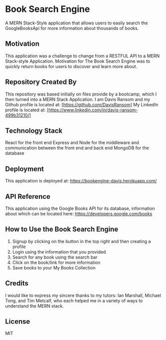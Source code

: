 # Book Search Engine
A MERN Stack-Style application that allows users to easily search the GoogleBooksApi for more information about thousands of books.

## Motivation
This application was a challenge to change from a RESTFUL API to a MERN Stack-style Application. Motivation for The Book Search Engine was to quickly return books for users to discover and learn more about.

## Repository Created By
This repository was based initially on files provide by a bootcamp, which I then turned into a MERN Stack Application. I am Davis Ransom and my Github profile is located at: [https://github.com/DavisRansom]
My LinkedIn profile is located at: [https://www.linkedin.com/in/davis-ransom-499b31210/]

## Technology Stack
React for the front end
Express and Node for the middleware and communication between the front end and back end
MongoDB for the database

## Deployment
This application is deployed at: https://bookengine-davis.herokuapp.com/

## API Reference
This application using the Google Books API for its database, information about which can be located here: https://developers.google.com/books

## How to Use the Book Search Engine
1. Signup by clicking on the button in the top right and then creating a profile
2. Login using the information that you provided
3. Search for any book using the search bar
4. Click on the book/link for more information
5. Save books to your My Books Collection

## Credits
I would like to express my sincere thanks to my tutors: Ian Marshall, Michael Tong, and Tim Metcalf, who each helped me in a variety of ways to understand the MERN stack.

## License
MIT
